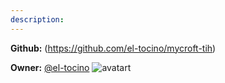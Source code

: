 ```yaml
---
description: 
---
```



**Github:** (https://github.com/el-tocino/mycroft-tih)

**Owner:** [@el-tocino](https://github.com/el-tocino) ![avatart](https://avatars3.githubusercontent.com/u/15573730?v=4)

